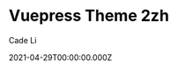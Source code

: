 ---
title: Vuepress Theme 2zh
github: https://github.com/cadecode/vuepress-theme-2zh
demo: https://blog.cadecode.top/
license: MIT
author: Cade Li
author_link: ''
author_twitter: ''
date: 2021-04-29T00:00:00.000Z
ssg:
  - Vuepress
cms: null
css: null
category:
  - Blog
description: VuePress blog theme plugin.
draft: true
publish_date: '2020-07-25T13:57:12Z'
update_date: '2022-08-25T05:05:00Z'
github_star: 129
github_fork: 10
---